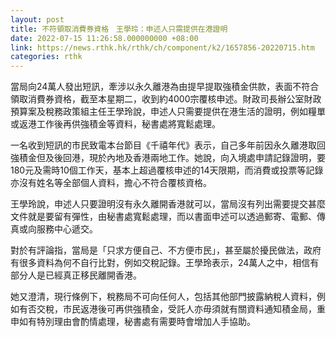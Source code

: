 ```yaml
---
layout: post
title: 不符領取消費券資格　王學玲：申述人只需提供在港證明
date: 2022-07-15 11:26:58.000000000 +08:00
link: https://news.rthk.hk/rthk/ch/component/k2/1657856-20220715.htm
categories: rthk
---
```


當局向24萬人發出短訊，牽涉以永久離港為由提早提取強積金供款，表面不符合領取消費券資格，截至本星期二，收到約4000宗覆核申述。財政司長辦公室財政預算案及稅務政策組主任王學玲說，申述人只需要提供在港生活的證明，例如糧單或返港工作後再供強積金等資料，秘書處將寬鬆處理。

一名收到短訊的市民致電本台節目《千禧年代》表示，自己多年前因永久離港取回強積金但及後回港，現於內地及香港兩地工作。她說，向入境處申請記錄證明，要180元及需時10個工作天，基本上超過覆核申述的14天限期，而消費或投票等記錄亦沒有姓名等全部個人資料，擔心不符合覆核資格。

王學玲說，申述人只要證明沒有永久離開香港就可以，當局沒有列出需要提交甚麼文件就是要留有彈性，由秘書處寬鬆處理，而以書面申述可以透過郵寄、電郵、傳真或向服務中心遞交。

對於有評論指，當局是「只求方便自己、不方便市民」，甚至屬於擾民做法，政府有很多資料為何不自行比對，例如交稅記錄。王學玲表示，24萬人之中，相信有部分人是已經真正移民離開香港。

她又澄清，現行條例下，稅務局不可向任何人，包括其他部門披露納稅人資料，例如有否交稅，市民返港後可再供強積金，受託人亦毋須就有關資料通知積金局，重申如有特別理由會酌情處理，秘書處有需要時會增加人手協助。
